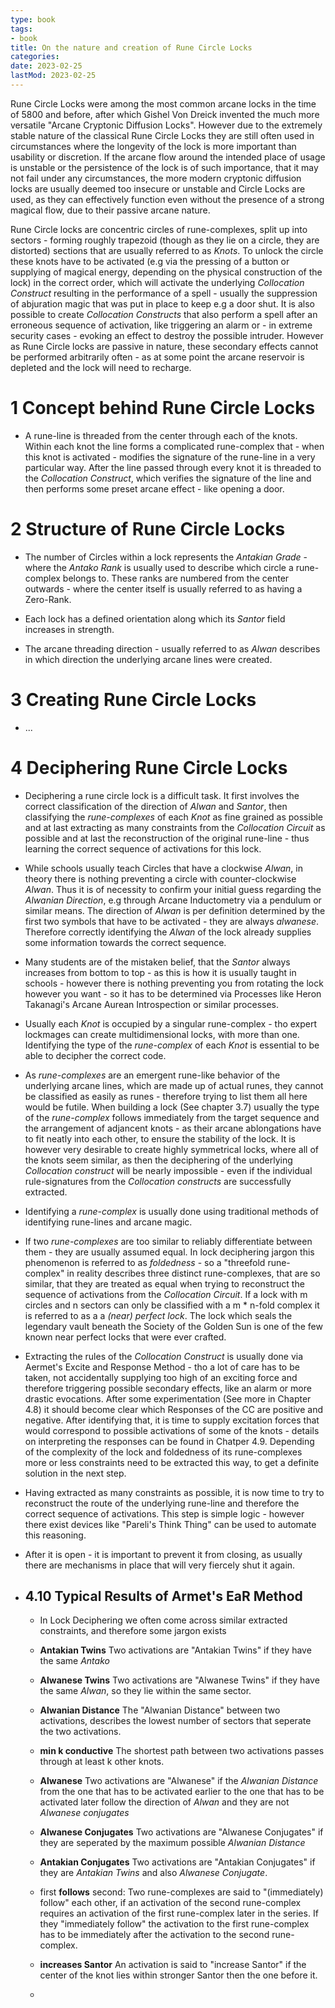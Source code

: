 ```yaml
---
type: book
tags:
- book
title: On the nature and creation of Rune Circle Locks
categories:
date: 2023-02-25
lastMod: 2023-02-25
---
```

Rune Circle Locks were among the most common arcane locks in the time of 5800 and before, after which Gishel Von Dreick invented the much more versatile "Arcane Cryptonic Diffusion Locks". However due to the extremely stable nature of the classical Rune Circle Locks they are still often used in circumstances where the longevity of the lock is more important than usability or discretion. If the arcane flow around the intended place of usage is unstable or the persistence of the lock is of such importance, that it may not fail under any circumstances, the more modern cryptonic diffusion locks are usually deemed too insecure or unstable and Circle Locks are used, as they can effectively function even without the presence of a strong magical flow, due to their passive arcane nature.

Rune Circle locks are concentric circles of rune-complexes, split up into sectors - forming roughly trapezoid (though as they lie on a circle, they are distorted) sections that are usually referred to as *Knots*. To unlock the circle these knots have to be activated (e.g via the pressing of a button or supplying of magical energy, depending on the physical construction of the lock) in the correct order, which will activate the underlying *Collocation Construct* resulting in the performance of a spell - usually the suppression of abjuration magic that was put in place to keep e.g a door shut. It is also possible to create *Collocation Constructs* that also perform a spell after an erroneous sequence of activation, like triggering an alarm or - in extreme security cases - evoking an effect to destroy the possible intruder. However as Rune Circle locks are passive in nature, these secondary effects cannot be performed arbitrarily often - as at some point the arcane reservoir is depleted and the lock will need to recharge.

# 1 Concept behind Rune Circle Locks

  + A rune-line is threaded from the center through each of the knots. Within each knot the line forms a complicated rune-complex that - when this knot is activated - modifies the signature of the rune-line in a very particular way. After the line passed through every knot it is threaded to the *Collocation Construct*, which verifies the signature of the line and then performs some preset arcane effect - like opening a door.

# 2 Structure of Rune Circle Locks

  + The number of Circles within a lock represents the *Antakian Grade* - where the *Antako Rank* is usually used to describe which circle a rune-complex belongs to. These ranks are numbered from the center outwards - where the center itself is usually referred to as having a Zero-Rank.

  + Each lock has a defined orientation along which its *Santor* field increases in strength.

  + The arcane threading direction - usually referred to as *Alwan* describes in which direction the underlying arcane lines were created.

# 3 Creating Rune Circle Locks

  + ...

# 4 Deciphering Rune Circle Locks

  + Deciphering a rune circle lock is a difficult task. It first involves the correct classification of the direction of *Alwan* and *Santor*, then classifying the *rune-complexes* of each *Knot* as fine grained as possible and at last extracting as many constraints from the *Collocation Circuit* as possible and at last the reconstruction of the original rune-line - thus learning the correct sequence of activations for this lock.

  + While schools usually teach Circles that have a clockwise *Alwan*, in theory there is nothing preventing a circle with counter-clockwise *Alwan*. Thus it is of necessity to confirm your initial guess regarding the *Alwanian Direction*, e.g through Arcane Inductometry via a pendulum or similar means. The direction of *Alwan* is per definition determined by the first two symbols that have to be activated - they are always *alwanese*. Therefore correctly identifying the *Alwan* of the lock already supplies some information towards the correct sequence.

  + Many students are of the mistaken belief, that the *Santor* always increases from bottom to top - as this is how it is usually taught in schools - however there is nothing preventing you from rotating the lock however you want - so it has to be determined via Processes like Heron Takanagi's Arcane Aurean Introspection or similar processes.

  + Usually each *Knot* is occupied by a singular rune-complex - tho expert lockmages can create multidimensional locks, with more than one. Identifying the type of the *rune-complex* of each *Knot* is essential to be able to decipher the correct code.

  + As *rune-complexes* are an emergent rune-like behavior of the underlying arcane lines, which are made up of actual runes, they cannot be classified as easily as runes - therefore trying to list them all here would be futile. When building a lock (See chapter 3.7) usually the type of the *rune-complex* follows immediately from the target sequence and the arrangement of adjancent knots - as their arcane ablongations have to fit neatly into each other, to ensure the stability of the lock. It is however very desirable to create highly symmetrical locks, where all of the knots seem similar, as then the deciphering of the underlying *Collocation construct* will be nearly impossible - even if the individual rule-signatures from the *Collocation constructs* are successfully extracted.

  + Identifying a *rune-complex* is usually done using traditional methods of identifying rune-lines and arcane magic.

  + If two *rune-complexes* are  too similar to reliably differentiate between them - they are usually assumed equal. In lock deciphering jargon this phenomenon is referred to as *foldedness* - so a "threefold rune-complex" in reality describes three distinct rune-complexes, that are so similar, that they are treated as equal when trying to reconstruct the sequence of activations from the *Collocation Circuit*. If a lock with m circles and n sectors can only be classified with a m * n-fold complex it is referred to as a a *(near) perfect lock*. The lock which seals the legendary vault beneath the Society of the Golden Sun is one of the few known near perfect locks that were ever crafted.

  + Extracting the rules of the *Collocation Construct* is usually done via Aermet's Excite and Response Method - tho a lot of care has to be taken, not accidentally supplying too high of an exciting force and therefore triggering possible secondary effects, like an alarm or more drastic evocations. After some experimentation (See more in Chapter 4.8) it should become clear which Responses of the CC are positive and negative. After identifying that, it is time to supply excitation forces that would correspond to possible activations of some of the knots - details on interpreting the responses can be found in Chatper 4.9. Depending of the complexity of the lock and foldedness of its rune-complexes more or less constraints need to be extracted this way, to get a definite solution in the next step.

  + Having extracted as many constraints as possible, it is now time to try to reconstruct the route of the underlying rune-line and therefore the correct sequence of activations. This step is simple logic  - however there exist devices like "Pareli's Think Thing" can be used to automate this reasoning.

  + After it is open - it is important to prevent it from closing, as usually there are mechanisms in place that will very fiercely shut it again.

  + ## 4.10 Typical Results of Armet's EaR Method

    + In Lock Deciphering we often come across similar extracted constraints, and therefore some jargon exists

    + **Antakian Twins** Two activations are "Antakian Twins" if they have the same *Antako*

    + **Alwanese Twins** Two activations are "Alwanese Twins" if they have the same *Alwan*, so they lie within the same sector.

    + **Alwanian Distance** The "Alwanian Distance" between two activations, describes the lowest number of sectors that seperate the two activations.

    + **min k conductive** The shortest path between two activations passes through at least k other knots.

    + **Alwanese** Two activations are "Alwanese" if the *Alwanian Distance* from the one that has to be activated earlier to the one that has to be activated later follow the direction of *Alwan* and they are not *Alwanese conjugates*

    + **Alwanese Conjugates** Two activations are "Alwanese Conjugates" if they are seperated by the maximum possible *Alwanian Distance*

    + **Antakian Conjugates** Two activations are "Antakian Conjugates" if they are *Antakian Twins* and also *Alwanese Conjugate*.

    + first **follows** second: Two rune-complexes are said to "(immediately) follow" each other, if an activation of the second rune-complex requires an activation of the first rune-complex later in the series. If they "immediately follow" the activation to the first rune-complex has to be immediately after the activation to the second rune-complex.

    + **increases Santor** An activation is said to "increase Santor" if the center of the knot lies within stronger Santor then the one before it.

    + 


